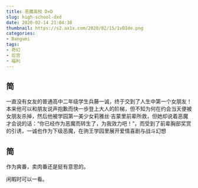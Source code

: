```yaml
---
title: 恶魔高校 D×D
slug: high-school-dxd
date: 2020-02-14 21:04:38
thumbnail: https://s2.ax1x.com/2020/02/15/1vDIde.png
categories:
- Bangumi
tags:
- 奇幻
- 后宫
- 福利
---
```


## 简

一直没有女友的普通高中二年级学生兵藤一诚，终于交到了人生中第一个女朋友！本来他可以和朋友说声抱歉而快一歩登上大人的阶梯，但不知为何在约会当天便被女朋友杀掉，然后他被学园第一美少女莉雅丝·吉蒙里前辈所救，但她却说着恶魔才会说的话：“你已经作为恶魔而转生了，为我效力吧！”，而受到了前辈胸部奖赏的引诱，一诚也作为下级恶魔，在驹王学园里展开爱情喜剧与战斗幻想

## 简

作为爽番，卖肉番还是挺有意思的。

闲暇时可以一看。
